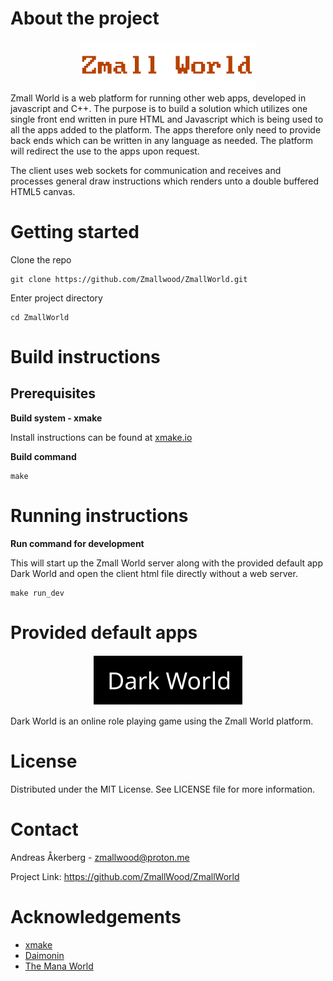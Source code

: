 # About the project
<div align="center">
  <img src="media/images/zmall_world_logo.png" alt="Zmall World">
</div>
Zmall World is a web platform for running other web apps, developed in javascript and C++. The purpose is to build a solution which utilizes one single front end written in pure HTML and Javascript which is being used to all the apps added to the platform. The apps therefore only need to provide back ends which can be written in any language as needed. The platform will redirect the use to the apps upon request.


The client uses web sockets for communication and receives and processes general draw instructions which renders unto a double buffered HTML5 canvas.

# Getting started

Clone the repo

    git clone https://github.com/Zmallwood/ZmallWorld.git

Enter project directory

    cd ZmallWorld

# Build instructions

## Prerequisites

**Build system - xmake**

Install instructions can be found at [xmake.io](https://xmake.io)

**Build command**

    make

# Running instructions

**Run command for development**

This will start up the Zmall World server along with the provided default app Dark World and open the client html file directly without a web server.

    make run_dev

# Provided default apps
<div align="center">
  <img src="media/images/dark_world_logo.png" alt="Dark World">
</div>

Dark World is an online role playing game using the Zmall World platform.

# License
Distributed under the MIT License. See LICENSE file for more information.

# Contact
Andreas Åkerberg - zmallwood@proton.me

Project Link: https://github.com/ZmallWood/ZmallWorld

# Acknowledgements
* [xmake](https://xmake.io)
* [Daimonin](https://www.daimonin.org)
* [The Mana World](https://www.themanaworld.org)
